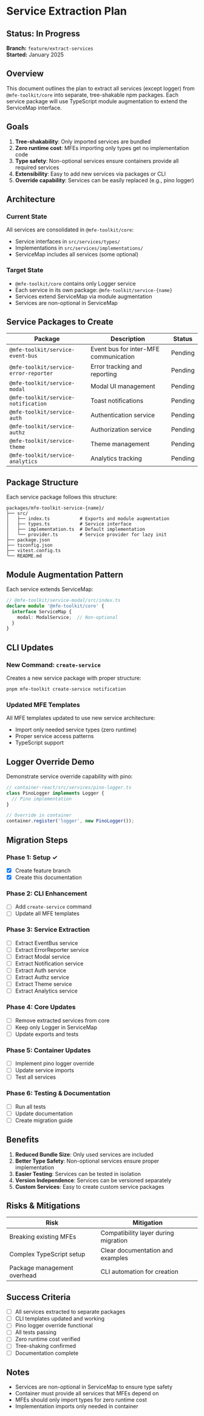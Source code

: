 # Service Extraction Plan

## Status: In Progress
**Branch:** `feature/extract-services`  
**Started:** January 2025

## Overview

This document outlines the plan to extract all services (except logger) from `@mfe-toolkit/core` into separate, tree-shakable npm packages. Each service package will use TypeScript module augmentation to extend the ServiceMap interface.

## Goals

1. **Tree-shakability**: Only imported services are bundled
2. **Zero runtime cost**: MFEs importing only types get no implementation code
3. **Type safety**: Non-optional services ensure containers provide all required services
4. **Extensibility**: Easy to add new services via packages or CLI
5. **Override capability**: Services can be easily replaced (e.g., pino logger)

## Architecture

### Current State
All services are consolidated in `@mfe-toolkit/core`:
- Service interfaces in `src/services/types/`
- Implementations in `src/services/implementations/`
- ServiceMap includes all services (some optional)

### Target State
- `@mfe-toolkit/core` contains only Logger service
- Each service in its own package: `@mfe-toolkit/service-{name}`
- Services extend ServiceMap via module augmentation
- Services are non-optional in ServiceMap

## Service Packages to Create

| Package | Description | Status |
|---------|-------------|--------|
| `@mfe-toolkit/service-event-bus` | Event bus for inter-MFE communication | Pending |
| `@mfe-toolkit/service-error-reporter` | Error tracking and reporting | Pending |
| `@mfe-toolkit/service-modal` | Modal UI management | Pending |
| `@mfe-toolkit/service-notification` | Toast notifications | Pending |
| `@mfe-toolkit/service-auth` | Authentication service | Pending |
| `@mfe-toolkit/service-authz` | Authorization service | Pending |
| `@mfe-toolkit/service-theme` | Theme management | Pending |
| `@mfe-toolkit/service-analytics` | Analytics tracking | Pending |

## Package Structure

Each service package follows this structure:
```
packages/mfe-toolkit-service-{name}/
├── src/
│   ├── index.ts           # Exports and module augmentation
│   ├── types.ts           # Service interface
│   ├── implementation.ts  # Default implementation
│   └── provider.ts        # Service provider for lazy init
├── package.json
├── tsconfig.json
├── vitest.config.ts
└── README.md
```

## Module Augmentation Pattern

Each service extends ServiceMap:
```typescript
// @mfe-toolkit/service-modal/src/index.ts
declare module '@mfe-toolkit/core' {
  interface ServiceMap {
    modal: ModalService;  // Non-optional
  }
}
```

## CLI Updates

### New Command: `create-service`
Creates a new service package with proper structure:
```bash
pnpm mfe-toolkit create-service notification
```

### Updated MFE Templates
All MFE templates updated to use new service architecture:
- Import only needed service types (zero runtime)
- Proper service access patterns
- TypeScript support

## Logger Override Demo

Demonstrate service override capability with pino:
```typescript
// container-react/src/services/pino-logger.ts
class PinoLogger implements Logger {
  // Pino implementation
}

// Override in container
container.register('logger', new PinoLogger());
```

## Migration Steps

### Phase 1: Setup ✓
- [x] Create feature branch
- [x] Create this documentation

### Phase 2: CLI Enhancement
- [ ] Add `create-service` command
- [ ] Update all MFE templates

### Phase 3: Service Extraction
- [ ] Extract EventBus service
- [ ] Extract ErrorReporter service
- [ ] Extract Modal service
- [ ] Extract Notification service
- [ ] Extract Auth service
- [ ] Extract Authz service
- [ ] Extract Theme service
- [ ] Extract Analytics service

### Phase 4: Core Updates
- [ ] Remove extracted services from core
- [ ] Keep only Logger in ServiceMap
- [ ] Update exports and tests

### Phase 5: Container Updates
- [ ] Implement pino logger override
- [ ] Update service imports
- [ ] Test all services

### Phase 6: Testing & Documentation
- [ ] Run all tests
- [ ] Update documentation
- [ ] Create migration guide

## Benefits

1. **Reduced Bundle Size**: Only used services are included
2. **Better Type Safety**: Non-optional services ensure proper implementation
3. **Easier Testing**: Services can be tested in isolation
4. **Version Independence**: Services can be versioned separately
5. **Custom Services**: Easy to create custom service packages

## Risks & Mitigations

| Risk | Mitigation |
|------|------------|
| Breaking existing MFEs | Compatibility layer during migration |
| Complex TypeScript setup | Clear documentation and examples |
| Package management overhead | CLI automation for creation |

## Success Criteria

- [ ] All services extracted to separate packages
- [ ] CLI templates updated and working
- [ ] Pino logger override functional
- [ ] All tests passing
- [ ] Zero runtime cost verified
- [ ] Tree-shaking confirmed
- [ ] Documentation complete

## Notes

- Services are non-optional in ServiceMap to ensure type safety
- Container must provide all services that MFEs depend on
- MFEs should only import types for zero runtime cost
- Implementation imports only needed in container